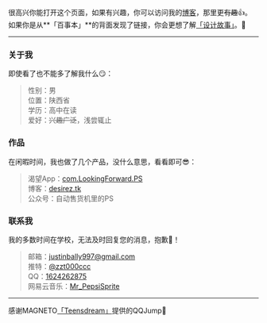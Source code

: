 很高兴你能打开这个页面，如果有兴趣，你可以访问我的[博客](https://desirez.tk)，那里更~~有趣~~👍。  
如果你是从**「百事本」**的背面发现了链接，你会更想了解[「设计故事」](https://desirez.tk/notebook.html)。👏

***  

### 关于我
即使看了也不能多了解我什么😏：  

> 性别：男  
> 位置：陕西省  
> 学历：高中在读  
> 爱好：~~兴趣广泛~~，浅尝辄止   

### 作品  
在闲暇时间，我也做了几个产品，没什么意思，看看即可😎：  

> 渴望App：[com.LookingForward.PS](https://www.coolapk.com/apk/229764)  
> 博客：[desirez.tk](https://desirez.tk)   
> 公众号：自动售货机里的PS  

### 联系我
我的多数时间在学校，无法及时回复您的消息，抱歉🤣！

> 邮箱：justinbally997@gmail.com  
> 推特：[@zzt000ccc](https://twitter.com/zzt000ccc)   
> QQ：[1624262875](https://www.teensdream.cn/jump.html?1624262875)   
> 网易云音乐：[Mr_PepsiSprite](http://music.163.com/m/user/home?id=1355391697)   

***

感谢MAGNETO[「Teensdream」](https://www.teensdream.cn//)提供的QQJump🙏
